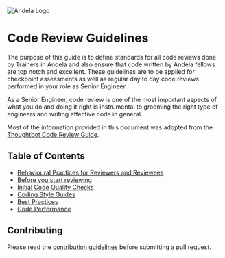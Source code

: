 ![Andela Logo](https://avatars3.githubusercontent.com/u/4100206?v=3&s=100)
# Code Review Guidelines
The purpose of this guide is to define standards for all code reviews done by Trainers in Andela and also ensure that code written by Andela fellows are top notch and excellent. These guidelines are to be applied for checkpoint assessments as well as regular day to day code reviews performed in your role as Senior Engineer.

As a Senior Engineer, code review is one of the most important aspects of what you do and doing it right is instrumental to grooming the right type of engineers and writing effective code in general.

Most of the information provided in this document was adopted from the [Thoughtbot Code Review Guide](https://github.com/thoughtbot/guides/tree/master/code-review).

## Table of Contents
- [Behavioural Practices for Reviewers and Reviewees](http://github.com/andela/code-review-guidelines/blob/master/behavioural-practices)
- [Before you start reviewing](http://github.com/andela/code-review-guidelines/blob/master/getting-started)
- [Initial Code Quality Checks](http://github.com/andela/code-review-guidelines/blob/master/quality-checks)
- [Coding Style Guides](http://github.com/andela/code-review-guidelines/blob/master/coding-style-guides)
- [Best Practices](http://github.com/andela/code-review-guidelines/blob/master/best-practices)
- [Code Performance](http://github.com/andela/code-review-guidelines/blob/master/code-performance)
 
## Contributing
Please read the [contribution guidelines](http://github.com/andela/code-review-guidelines/blob/master/CONTRIBUTING.md) before submitting a pull request.
